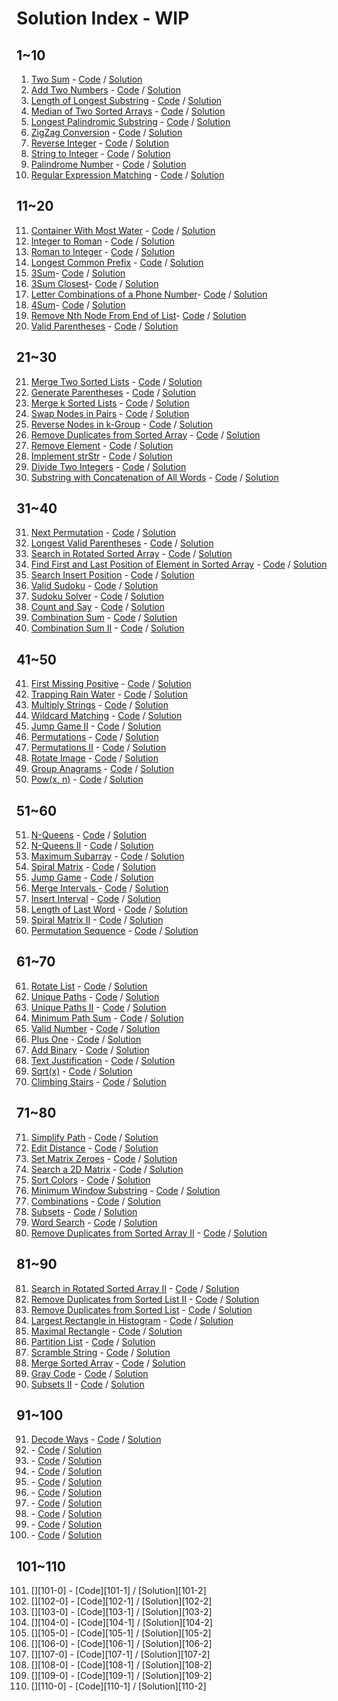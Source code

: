 # Solution Index - WIP

## 1~10
1. [Two Sum][1-0] - [Code][1-1] / [Solution][1-2]
2. [Add Two Numbers][2-0] - [Code][2-1] / [Solution][2-2]
3. [Length of Longest Substring][3-0] - [Code][3-1] / [Solution][3-2]
4. [Median of Two Sorted Arrays][4-0] - [Code][4-1] / [Solution][4-2]
5. [Longest Palindromic Substring][5-0] - [Code][5-1] / [Solution][5-2]
6. [ZigZag Conversion][6-0] - [Code][6-1] / [Solution][6-2]
7. [Reverse Integer][7-0] - [Code][7-1] / [Solution][7-2]
8. [String to Integer][8-0] - [Code][8-1] / [Solution][8-2]
9. [Palindrome Number][9-0] - [Code][9-1] / [Solution][9-2]
10. [Regular Expression Matching][10-0] - [Code][10-1] / [Solution][10-2]


## 11~20
11. [Container With Most Water][11-0] - [Code][11-1] / [Solution][11-2]
12. [Integer to Roman][12-0] - [Code][12-1] / [Solution][12-2]
13. [Roman to Integer][13-0] - [Code][13-1] / [Solution][13-2]
14. [Longest Common Prefix][14-0] - [Code][14-1] / [Solution][14-2]
15. [3Sum][15-0]- [Code][15-1] / [Solution][15-2]
16. [3Sum Closest][16-0]- [Code][16-1] / [Solution][16-2]
17. [Letter Combinations of a Phone Number][17-0]- [Code][17-1] / [Solution][17-2]
18. [4Sum][18-0]- [Code][18-1] / [Solution][18-2]
19. [Remove Nth Node From End of List][19-0]- [Code][19-1] / [Solution][19-2]
20. [Valid Parentheses][20-0] - [Code][20-1] / [Solution][20-2]

## 21~30
21. [Merge Two Sorted Lists][21-0] - [Code][21-1] / [Solution][21-2]
22. [Generate Parentheses][22-0] - [Code][22-1] / [Solution][22-2]
23. [Merge k Sorted Lists][23-0] - [Code][23-1] / [Solution][23-2]
24. [Swap Nodes in Pairs][24-0] - [Code][24-1] / [Solution][24-2]
25. [Reverse Nodes in k-Group][25-0] - [Code][25-1] / [Solution][25-2]
26. [Remove Duplicates from Sorted Array][26-0] - [Code][26-1] / [Solution][26-2]
27. [Remove Element][27-0] - [Code][27-1] / [Solution][27-2]
28. [Implement strStr][28-0] - [Code][28-1] / [Solution][28-2]
29. [Divide Two Integers][29-0] - [Code][29-1] / [Solution][29-2]
30. [Substring with Concatenation of All Words][30-0] - [Code][30-1] / [Solution][30-2]

## 31~40
31. [Next Permutation][31-0] - [Code][31-1] / [Solution][31-2]
32. [Longest Valid Parentheses][32-0] - [Code][32-1] / [Solution][32-2]
33. [Search in Rotated Sorted Array][33-0] - [Code][33-1] / [Solution][33-2]
34. [Find First and Last Position of Element in Sorted Array][34-0] - [Code][34-1] / [Solution][34-2]
35. [Search Insert Position][35-0] - [Code][35-1] / [Solution][35-2]
36. [Valid Sudoku][36-0] - [Code][36-1] / [Solution][36-2]
37. [Sudoku Solver][37-0] - [Code][37-1] / [Solution][37-2]
38. [Count and Say][38-0] - [Code][38-1] / [Solution][38-2]
39. [Combination Sum][39-0] - [Code][39-1] / [Solution][39-2]
40. [Combination Sum II][40-0] - [Code][40-1] / [Solution][40-2]

## 41~50
41. [First Missing Positive][41-0] - [Code][41-1] / [Solution][41-2]
42. [Trapping Rain Water][42-0] - [Code][42-1] / [Solution][42-2]
43. [Multiply Strings][43-0] - [Code][43-1] / [Solution][43-2]
44. [Wildcard Matching][44-0] - [Code][44-1] / [Solution][44-2]
45. [Jump Game II][45-0] - [Code][45-1] / [Solution][45-2]
46. [Permutations][46-0] - [Code][46-1] / [Solution][46-2]
47. [Permutations II][47-0] - [Code][47-1] / [Solution][47-2]
48. [Rotate Image][48-0] - [Code][48-1] / [Solution][48-2]
49. [Group Anagrams][49-0] - [Code][49-1] / [Solution][49-2]
50. [Pow(x, n)][50-0] - [Code][50-1] / [Solution][50-2]

## 51~60
51. [N-Queens][51-0] - [Code][51-1] / [Solution][51-2]
52. [N-Queens II][52-0] - [Code][52-1] / [Solution][52-2]
53. [Maximum Subarray][53-0] - [Code][53-1] / [Solution][53-2]
54. [Spiral Matrix][54-0] - [Code][54-1] / [Solution][54-2]
55. [Jump Game][55-0] - [Code][55-1] / [Solution][55-2]
56. [Merge Intervals ][56-0] - [Code][56-1] / [Solution][56-2]
57. [Insert Interval][57-0] - [Code][57-1] / [Solution][57-2]
58. [Length of Last Word][58-0] - [Code][58-1] / [Solution][58-2]
59. [Spiral Matrix II][59-0] - [Code][59-1] / [Solution][59-2]
60. [Permutation Sequence][60-0] - [Code][60-1] / [Solution][60-2]

## 61~70
61. [Rotate List][61-0] - [Code][61-1] / [Solution][61-2]
62. [Unique Paths][62-0] - [Code][62-1] / [Solution][62-2]
63. [Unique Paths II][63-0] - [Code][63-1] / [Solution][63-2]
64. [Minimum Path Sum][64-0] - [Code][64-1] / [Solution][64-2]
65. [Valid Number][65-0] - [Code][65-1] / [Solution][65-2]
66. [Plus One][66-0] - [Code][66-1] / [Solution][66-2]
67. [Add Binary][67-0] - [Code][67-1] / [Solution][67-2]
68. [Text Justification][68-0] - [Code][68-1] / [Solution][68-2]
69. [Sqrt(x)][69-0] - [Code][69-1] / [Solution][69-2]
70. [Climbing Stairs][70-0] - [Code][70-1] / [Solution][70-2]

## 71~80
71. [Simplify Path][71-0] - [Code][71-1] / [Solution][71-2]
72. [Edit Distance][72-0] - [Code][72-1] / [Solution][72-2]
73. [Set Matrix Zeroes][73-0] - [Code][73-1] / [Solution][73-2]
74. [Search a 2D Matrix][74-0] - [Code][74-1] / [Solution][74-2]
75. [Sort Colors][75-0] - [Code][75-1] / [Solution][75-2]
76. [Minimum Window Substring][76-0] - [Code][76-1] / [Solution][76-2]
77. [Combinations][77-0] - [Code][77-1] / [Solution][77-2]
78. [Subsets][78-0] - [Code][78-1] / [Solution][78-2]
79. [Word Search][79-0] - [Code][79-1] / [Solution][79-2]
80. [Remove Duplicates from Sorted Array II][80-0] - [Code][80-1] / [Solution][80-2]

## 81~90
81. [Search in Rotated Sorted Array II][81-0] - [Code][81-1] / [Solution][81-2]
82. [Remove Duplicates from Sorted List II][82-0] - [Code][82-1] / [Solution][82-2]
83. [Remove Duplicates from Sorted List][83-0] - [Code][83-1] / [Solution][83-2]
84. [Largest Rectangle in Histogram][84-0] - [Code][84-1] / [Solution][84-2]
85. [Maximal Rectangle][85-0] - [Code][85-1] / [Solution][85-2]
86. [Partition List][86-0] - [Code][86-1] / [Solution][86-2]
87. [Scramble String][87-0] - [Code][87-1] / [Solution][87-2]
88. [Merge Sorted Array][88-0] - [Code][88-1] / [Solution][88-2]
89. [Gray Code][89-0] - [Code][89-1] / [Solution][89-2]
90. [Subsets II][90-0] - [Code][90-1] / [Solution][90-2]

## 91~100
91. [Decode Ways][81-0] - [Code][81-1] / [Solution][81-2]
92. [][82-0] - [Code][82-1] / [Solution][82-2]
93. [][83-0] - [Code][83-1] / [Solution][83-2]
94. [][84-0] - [Code][84-1] / [Solution][84-2]
95. [][85-0] - [Code][85-1] / [Solution][85-2]
96. [][86-0] - [Code][86-1] / [Solution][86-2]
97. [][87-0] - [Code][87-1] / [Solution][87-2]
98. [][88-0] - [Code][88-1] / [Solution][88-2]
99. [][89-0] - [Code][89-1] / [Solution][89-2]
100. [][90-0] - [Code][90-1] / [Solution][90-2]

## 101~110
101. [][101-0] - [Code][101-1] / [Solution][101-2]
102. [][102-0] - [Code][102-1] / [Solution][102-2]
103. [][103-0] - [Code][103-1] / [Solution][103-2]
104. [][104-0] - [Code][104-1] / [Solution][104-2]
105. [][105-0] - [Code][105-1] / [Solution][105-2]
106. [][106-0] - [Code][106-1] / [Solution][106-2]
107. [][107-0] - [Code][107-1] / [Solution][107-2]
108. [][108-0] - [Code][108-1] / [Solution][108-2]
109. [][109-0] - [Code][109-1] / [Solution][109-2]
110. [][110-0] - [Code][110-1] / [Solution][110-2]


[1-0]: https://leetcode.com/problems/two-sum/
[1-1]: https://github.com/counter2015/LeetCodeScala/blob/master/src/main/scala/algorithms/easy/basic/TwoSum.scala
[1-2]: https://github.com/counter2015/LeetCodeScala/blob/master/solutions/1-10/TwoSum.md

[2-0]: https://leetcode.com/problems/add-two-numbers/
[2-1]: https://github.com/counter2015/LeetCodeScala/blob/master/src/main/scala/algorithms/medium/implementation/AddTwoNumbers.scala
[2-2]: https://github.com/counter2015/LeetCodeScala/blob/master/solutions/1-10/AddTwoNumbers.md

[3-0]: https://leetcode.com/problems/longest-substring-without-repeating-characters/
[3-1]: https://github.com/counter2015/LeetCodeScala/blob/master/src/main/scala/algorithms/medium/string/LengthOfLongestSubstring.scala
[3-2]: https://github.com/counter2015/LeetCodeScala/blob/master/solutions/1-10/LengthOfLongestSubstring.md

[4-0]: https://leetcode.com/problems/median-of-two-sorted-arrays/
[4-1]: https://github.com/counter2015/LeetCodeScala/blob/master/src/main/scala/algorithms/hard/search/FindMedianSortedArrays.scala
[4-2]: https://github.com/counter2015/LeetCodeScala/blob/master/solutions/1-10/FindMedianSortedArrays.md

[5-0]: https://leetcode.com/problems/longest-palindromic-substring/
[5-1]: https://github.com/counter2015/LeetCodeScala/blob/master/src/main/scala/algorithms/medium/string/LongestPalindrome.scala
[5-2]: https://github.com/counter2015/LeetCodeScala/blob/master/solutions/1-10/LongestPalindrome.md

[6-0]: https://leetcode.com/problems/zigzag-conversion/
[6-1]: https://github.com/counter2015/LeetCodeScala/blob/master/src/main/scala/algorithms/medium/basic/ZigZagConversion.scala
[6-2]: https://github.com/counter2015/LeetCodeScala/blob/master/solutions/1-10/ZigZagConversion.md

[7-0]: https://leetcode.com/problems/reverse-integer/
[7-1]: https://github.com/counter2015/LeetCodeScala/blob/master/src/main/scala/algorithms/easy/basic/ReverseInteger.scala
[7-2]: https://github.com/counter2015/LeetCodeScala/blob/master/solutions/1-10/ReverseInteger.md

[8-0]: https://leetcode.com/problems/string-to-integer-atoi/
[8-1]: https://github.com/counter2015/LeetCodeScala/blob/master/src/main/scala/algorithms/medium/regex/StringToInteger.scala
[8-2]: https://github.com/counter2015/LeetCodeScala/blob/master/solutions/1-10/StringToInteger.md

[9-0]: https://leetcode.com/problems/palindrome-number/
[9-1]: https://github.com/counter2015/LeetCodeScala/blob/master/src/main/scala/algorithms/easy/basic/PalindromeNumber.scala
[9-2]: https://github.com/counter2015/LeetCodeScala/blob/master/solutions/1-10/PalindromeNumber.md

[10-0]: https://leetcode.com/problems/regular-expression-matching/
[10-1]: https://github.com/counter2015/LeetCodeScala/blob/master/src/main/scala/algorithms/hard/implementation/RegularExpressionMatching.scala
[10-2]: https://github.com/counter2015/LeetCodeScala/blob/master/solutions/1-10/RegularExpressionMatching.md

[11-0]: https://leetcode.com/problems/container-with-most-water/
[11-1]: https://github.com/counter2015/LeetCodeScala/blob/master/src/main/scala/algorithms/medium/basic/MostWaterContainer.scala
[11-2]: https://github.com/counter2015/LeetCodeScala/blob/master/solutions/11-20/MostWaterContainer.md

[12-0]: https://leetcode.com/problems/integer-to-roman/submissions/
[12-1]: https://github.com/counter2015/LeetCodeScala/blob/master/src/main/scala/algorithms/medium/implementation/IntegerToRoman.scala
[12-2]: https://github.com/counter2015/LeetCodeScala/blob/master/solutions/11-20/IntegerToRoman.md

[13-0]: https://leetcode.com/problems/roman-to-integer/
[13-1]: https://github.com/counter2015/LeetCodeScala/blob/master/src/main/scala/algorithms/easy/implementation/RomanToInteger.scala
[13-2]: https://github.com/counter2015/LeetCodeScala/blob/master/solutions/11-20/RomanToInteger.md

[14-0]: https://leetcode.com/problems/longest-common-prefix/
[14-1]: https://github.com/counter2015/LeetCodeScala/blob/master/src/main/scala/algorithms/easy/basic/LongestCommonPrefix.scala
[14-2]: https://github.com/counter2015/LeetCodeScala/blob/master/solutions/11-20/LongestCommonPrefix.md

[15-0]: https://leetcode.com/problems/3sum/
[15-1]: https://github.com/counter2015/LeetCodeScala/blob/master/src/main/scala/algorithms/medium/basic/ThreeSum.scala
[15-2]: https://github.com/counter2015/LeetCodeScala/blob/master/solutions/11-20/ThreeSum.md

[16-0]: https://leetcode.com/problems/3sum-closest/
[16-1]: https://github.com/counter2015/LeetCodeScala/blob/master/src/main/scala/algorithms/medium/basic/ThreeSumClosest.scala
[16-2]: https://github.com/counter2015/LeetCodeScala/blob/master/solutions/11-20/ThreeSumClosest.md

[17-0]: https://leetcode.com/problems/letter-combinations-of-a-phone-number/
[17-1]: https://github.com/counter2015/LeetCodeScala/blob/master/src/main/scala/algorithms/medium/basic/LetterCombinations.scala
[17-2]: https://github.com/counter2015/LeetCodeScala/blob/master/solutions/11-20/LetterCombinations.md

[18-0]: https://leetcode.com/problems/4sum/
[18-1]: https://github.com/counter2015/LeetCodeScala/blob/master/src/main/scala/algorithms/medium/basic/FourSum.scala
[18-2]: https://github.com/counter2015/LeetCodeScala/blob/master/solutions/11-20/FourSum.md

[19-0]: https://leetcode.com/problems/remove-nth-node-from-end-of-list/
[19-1]: https://github.com/counter2015/LeetCodeScala/blob/master/src/main/scala/algorithms/medium/implementation/RemoveNthFromEnd.scala
[19-2]: https://github.com/counter2015/LeetCodeScala/blob/master/solutions/11-20/RemoveNthFromEnd.md

[20-0]: https://leetcode.com/problems/valid-parentheses/
[20-1]: https://github.com/counter2015/LeetCodeScala/blob/master/src/main/scala/algorithms/medium/string/ValidParentheses.scala
[20-2]: https://github.com/counter2015/LeetCodeScala/blob/master/solutions/21-30/ValidParentheses.md

[21-0]: https://leetcode.com/problems/merge-two-sorted-lists/
[21-1]: https://github.com/counter2015/LeetCodeScala/blob/master/src/main/scala/algorithms/easy/implementation/MergeTwoLists.scala
[21-2]: https://github.com/counter2015/LeetCodeScala/blob/master/solutions/21-30/MergeTwoLists.md

[22-0]: https://leetcode.com/problems/generate-parentheses/
[22-1]: https://github.com/counter2015/LeetCodeScala/blob/master/src/main/scala/algorithms/medium/implementation/GenerateParenthesis.scala
[22-2]: https://github.com/counter2015/LeetCodeScala/blob/master/solutions/21-30/GenerateParenthesis.md

[23-0]: https://leetcode.com/problems/merge-k-sorted-lists/
[23-1]: https://github.com/counter2015/LeetCodeScala/blob/master/src/main/scala/algorithms/hard/implementation/MergeKLists.scala
[23-2]: https://github.com/counter2015/LeetCodeScala/blob/master/solutions/21-30/MergeKLists.md

[24-0]: https://leetcode.com/problems/swap-nodes-in-pairs/
[24-1]: https://github.com/counter2015/LeetCodeScala/blob/master/src/main/scala/algorithms/medium/implementation/SwapPairs.scala
[24-2]: https://github.com/counter2015/LeetCodeScala/blob/master/solutions/21-30/SwapPairs.md

[25-0]: https://leetcode.com/problems/reverse-nodes-in-k-group/
[25-1]: https://github.com/counter2015/LeetCodeScala/blob/master/src/main/scala/algorithms/hard/implementation/ReverseKGroup.scala
[25-2]: https://github.com/counter2015/LeetCodeScala/blob/master/solutions/21-30/ReverseKGroup.md

[26-0]: https://leetcode.com/problems/remove-duplicates-from-sorted-array/
[26-1]: https://github.com/counter2015/LeetCodeScala/blob/master/src/main/scala/algorithms/easy/implementation/RemoveDuplicates.scala
[26-2]: https://github.com/counter2015/LeetCodeScala/blob/master/solutions/21-30/RemoveDuplicates.md

[27-0]: https://leetcode.com/problems/remove-element/
[27-1]: https://github.com/counter2015/LeetCodeScala/blob/master/src/main/scala/algorithms/easy/implementation/RemoveElement.scala
[27-2]: https://github.com/counter2015/LeetCodeScala/blob/master/solutions/21-30/RemoveElement.md

[28-0]: https://leetcode.com/problems/implement-strstr/
[28-1]: https://github.com/counter2015/LeetCodeScala/blob/master/src/main/scala/algorithms/easy/implementation/StrStr.scala
[28-2]: https://github.com/counter2015/LeetCodeScala/blob/master/solutions/21-30/StrStr.md

[29-0]: https://leetcode.com/problems/divide-two-integers/
[29-1]: https://github.com/counter2015/LeetCodeScala/blob/master/src/main/scala/algorithms/medium/implementation/Divide.scala
[29-2]: https://github.com/counter2015/LeetCodeScala/blob/master/solutions/21-30/Divide.md

[30-0]: https://leetcode.com/problems/substring-with-concatenation-of-all-words/
[30-1]: https://github.com/counter2015/LeetCodeScala/blob/master/src/main/scala/algorithms/hard/string/FindSubstring.scala
[30-2]: https://github.com/counter2015/LeetCodeScala/blob/master/solutions/21-30/FindSubstring.md

[31-0]: https://leetcode.com/problems/next-permutation/
[31-1]: https://github.com/counter2015/LeetCodeScala/blob/master/src/main/scala/algorithms/medium/implementation/NextPermutation.scala
[31-2]: https://github.com/counter2015/LeetCodeScala/blob/master/solutions/31-40/NextPermutation.md

[32-0]: https://leetcode.com/problems/longest-valid-parentheses/
[32-1]: https://github.com/counter2015/LeetCodeScala/blob/master/src/main/scala/algorithms/hard/string/LongestValidParentheses.scala
[32-2]: https://github.com/counter2015/LeetCodeScala/blob/master/solutions/31-40/LongestValidParentheses.md

[33-0]: https://leetcode.com/problems/search-in-rotated-sorted-array/
[33-1]: https://github.com/counter2015/LeetCodeScala/blob/master/src/main/scala/algorithms/medium/search/SearchRotatedArray.scala
[33-2]: https://github.com/counter2015/LeetCodeScala/blob/master/solutions/31-40/SearchRotatedArray.md

[34-0]: https://leetcode.com/problems/find-first-and-last-position-of-element-in-sorted-array/
[34-1]: https://github.com/counter2015/LeetCodeScala/blob/master/src/main/scala/algorithms/medium/search/SearchRange.scala
[34-2]: https://github.com/counter2015/LeetCodeScala/blob/master/solutions/31-40/SearchRange.md

[35-0]: https://leetcode.com/problems/search-insert-position/
[35-1]: https://github.com/counter2015/LeetCodeScala/blob/master/src/main/scala/algorithms/easy/basic/SearchInsert.scala
[35-2]: https://github.com/counter2015/LeetCodeScala/blob/master/solutions/31-40/SearchInsert.md

[36-0]: https://leetcode.com/problems/valid-sudoku/
[36-1]: https://github.com/counter2015/LeetCodeScala/blob/master/src/main/scala/algorithms/medium/basic/ValidSudoku.scala
[36-2]: https://github.com/counter2015/LeetCodeScala/blob/master/solutions/31-40/ValidSudoku.md

[37-0]: https://leetcode.com/problems/sudoku-solver/
[37-1]: https://github.com/counter2015/LeetCodeScala/blob/master/src/main/scala/algorithms/hard/implementation/SolveSudoku.scala
[37-2]: https://github.com/counter2015/LeetCodeScala/blob/master/solutions/31-40/SolveSudoku.md

[38-0]: https://leetcode.com/problems/count-and-say/
[38-1]: https://github.com/counter2015/LeetCodeScala/blob/master/src/main/scala/algorithms/easy/basic/CountAndSay.scala
[38-2]: https://github.com/counter2015/LeetCodeScala/blob/master/solutions/31-40/CountAndSay.md

[39-0]: https://leetcode.com/problems/combination-sum/
[39-1]: https://github.com/counter2015/LeetCodeScala/blob/master/src/main/scala/algorithms/medium/implementation/CombinationSum.scala
[39-2]: https://github.com/counter2015/LeetCodeScala/blob/master/solutions/31-40/CombinationSum.md

[40-0]: https://leetcode.com/problems/combination-sum-ii/
[40-1]: https://github.com/counter2015/LeetCodeScala/blob/master/src/main/scala/algorithms/medium/implementation/CombinationSum2.scala
[40-2]: https://github.com/counter2015/LeetCodeScala/blob/master/solutions/31-40/CombinationSum2.md

[41-0]: https://leetcode.com/problems/first-missing-positive/
[41-1]: https://github.com/counter2015/LeetCodeScala/blob/master/src/main/scala/algorithms/hard/implementation/FirstMissingPositive.scala
[41-2]: https://github.com/counter2015/LeetCodeScala/blob/master/solutions/41-50/FirstMissingPositive.md

[42-0]: https://leetcode.com/problems/trapping-rain-water/
[42-1]: https://github.com/counter2015/LeetCodeScala/blob/master/src/main/scala/algorithms/hard/implementation/TrappingRainWater.scala
[42-2]: https://github.com/counter2015/LeetCodeScala/blob/master/solutions/41-50/TrappingRainWater.md 

[43-0]: https://leetcode.com/problems/multiply-strings/
[43-1]: https://github.com/counter2015/LeetCodeScala/blob/master/src/main/scala/algorithms/medium/string/MultiplyStrings.scala
[43-2]: https://github.com/counter2015/LeetCodeScala/blob/master/solutions/41-50/MultiplyStrings.md

[44-0]: https://leetcode.com/problems/wildcard-matching/
[44-1]: https://github.com/counter2015/LeetCodeScala/blob/master/src/main/scala/algorithms/hard/regex/WildcardMatching.scala
[44-2]: https://github.com/counter2015/LeetCodeScala/blob/master/solutions/41-50/WildcardMatching.md

[45-0]: https://leetcode.com/problems/jump-game-ii/
[45-1]: https://github.com/counter2015/LeetCodeScala/blob/master/src/main/scala/algorithms/hard/implementation/JumpGame2.scala
[45-2]: https://github.com/counter2015/LeetCodeScala/blob/master/solutions/41-50/JumpGame2.md

[46-0]: https://leetcode.com/problems/permutations/
[46-1]: https://github.com/counter2015/LeetCodeScala/blob/master/src/main/scala/algorithms/medium/implementation/Permutations.scala
[46-2]: https://github.com/counter2015/LeetCodeScala/blob/master/solutions/41-50/Permutations.md

[47-0]: https://leetcode.com/problems/permutations-ii/
[47-1]: https://github.com/counter2015/LeetCodeScala/blob/master/src/main/scala/algorithms/medium/implementation/Permutations2.scala
[47-2]: https://github.com/counter2015/LeetCodeScala/blob/master/solutions/41-50/Permutations2.md

[48-0]: https://leetcode.com/problems/rotate-image/
[48-1]: https://github.com/counter2015/LeetCodeScala/blob/master/src/main/scala/algorithms/medium/implementation/RotateImage.scala
[48-2]: https://github.com/counter2015/LeetCodeScala/blob/master/solutions/41-50/RotateImage.md

[49-0]: https://leetcode.com/problems/group-anagrams/
[49-1]: https://github.com/counter2015/LeetCodeScala/blob/master/src/main/scala/algorithms/medium/implementation/GroupAnagrams.scala
[49-2]: https://github.com/counter2015/LeetCodeScala/blob/master/solutions/41-50/GroupAnagrams.md

[50-0]: https://leetcode.com/problems/powx-n/
[50-1]: https://github.com/counter2015/LeetCodeScala/blob/master/src/main/scala/algorithms/medium/implementation/Pow.scala
[50-2]: https://github.com/counter2015/LeetCodeScala/blob/master/solutions/41-50/Pow.md

[51-0]: https://leetcode.com/problems/n-queens/
[51-1]: https://github.com/counter2015/LeetCodeScala/blob/master/src/main/scala/algorithms/hard/implementation/NQueens.scala 
[51-2]: https://github.com/counter2015/LeetCodeScala/blob/master/solutions/51-60/N-Queens.md

[52-0]: https://leetcode.com/problems/n-queens-ii/
[52-1]: https://github.com/counter2015/LeetCodeScala/blob/master/src/main/scala/algorithms/hard/implementation/NQueens2.scala 
[52-2]: https://github.com/counter2015/LeetCodeScala/blob/master/solutions/51-60/N-Queens2.md

[53-0]: https://leetcode.com/problems/maximum-subarray/
[53-1]: https://github.com/counter2015/LeetCodeScala/blob/master/src/main/scala/algorithms/easy/implementation/MaximumSubarray.scala 
[53-2]: https://github.com/counter2015/LeetCodeScala/blob/master/solutions/51-60/MaximumSubarray.md

[54-0]: https://leetcode.com/problems/spiral-matrix/
[54-1]: https://github.com/counter2015/LeetCodeScala/blob/master/src/main/scala/algorithms/medium/implementation/SpiralMatrix.scala 
[54-2]: https://github.com/counter2015/LeetCodeScala/blob/master/solutions/51-60/SpiralMatrix.md

[55-0]: https://leetcode.com/problems/jump-game/
[55-1]: https://github.com/counter2015/LeetCodeScala/blob/master/src/main/scala/algorithms/medium/implementation/JumpGame.scala 
[55-2]: https://github.com/counter2015/LeetCodeScala/blob/master/solutions/51-60/JumpGame.md

[56-0]: https://leetcode.com/problems/merge-intervals/
[56-1]: https://github.com/counter2015/LeetCodeScala/blob/master/src/main/scala/algorithms/medium/implementation/MergeIntervals.scala 
[56-2]: https://github.com/counter2015/LeetCodeScala/blob/master/solutions/51-60/MergeIntervals.md

[57-0]: https://leetcode.com/problems/insert-interval/
[57-1]: https://github.com/counter2015/LeetCodeScala/blob/master/src/main/scala/algorithms/hard/implementation/InsertInterval.scala 
[57-2]: https://github.com/counter2015/LeetCodeScala/blob/master/solutions/51-60/InsertInterval.md

[58-0]: https://leetcode.com/problems/length-of-last-word/
[58-1]: https://github.com/counter2015/LeetCodeScala/blob/master/src/main/scala/algorithms/easy/basic/LengthOfLastWord.scala 
[58-2]: https://github.com/counter2015/LeetCodeScala/blob/master/solutions/51-60/LengthOfLastWord.md

[59-0]: https://leetcode.com/problems/spiral-matrix-ii/
[59-1]: https://github.com/counter2015/LeetCodeScala/blob/master/src/main/scala/algorithms/medium/implementation/SpiralMatrix2.scala  
[59-2]: https://github.com/counter2015/LeetCodeScala/blob/master/solutions/51-60/SpiralMatrix2.md

[60-0]: https://leetcode.com/problems/permutation-sequence/
[60-1]: https://github.com/counter2015/LeetCodeScala/blob/master/src/main/scala/algorithms/medium/implementation/PermutationSequence.scala 
[60-2]: https://github.com/counter2015/LeetCodeScala/blob/master/solutions/51-60/PermutationSequence.md

[61-0]: https://leetcode.com/problems/rotate-list/
[61-1]: https://github.com/counter2015/LeetCodeScala/blob/master/src/main/scala/algorithms/medium/implementation/RotateList.scala 
[61-2]: https://github.com/counter2015/LeetCodeScala/blob/master/solutions/61-70/RotateList.md

[62-0]: https://leetcode.com/problems/unique-paths/
[62-1]: https://github.com/counter2015/LeetCodeScala/blob/master/src/main/scala/algorithms/medium/math/UniquePaths.scala
[62-2]: https://github.com/counter2015/LeetCodeScala/blob/master/solutions/61-70/UniquePaths.md

[63-0]: https://leetcode.com/problems/unique-paths-ii/
[63-1]: https://github.com/counter2015/LeetCodeScala/blob/master/src/main/scala/algorithms/medium/math/UniquePaths2.scala
[63-2]: https://github.com/counter2015/LeetCodeScala/blob/master/solutions/61-70/UniquePaths2.md

[64-0]: https://leetcode.com/problems/minimum-path-sum/
[64-1]: https://github.com/counter2015/LeetCodeScala/blob/master/src/main/scala/algorithms/medium/implementation/MinimumPathSum.scala
[64-2]: https://github.com/counter2015/LeetCodeScala/blob/master/solutions/61-70/MinimumPathSum.md

[65-0]: https://leetcode.com/problems/valid-number/
[65-1]: https://github.com/counter2015/LeetCodeScala/blob/master/src/main/scala/algorithms/hard/implementation/ValidNumber.scala
[65-2]: https://github.com/counter2015/LeetCodeScala/blob/master/solutions/61-70/ValidNumber.md

[66-0]: https://leetcode.com/problems/plus-one/
[66-1]: https://github.com/counter2015/LeetCodeScala/blob/master/src/main/scala/algorithms/easy/implementation/PlusOne.scala
[66-2]: https://github.com/counter2015/LeetCodeScala/blob/master/solutions/61-70/PlusOne.md

[67-0]: https://leetcode.com/problems/add-binary/
[67-1]: https://github.com/counter2015/LeetCodeScala/blob/master/src/main/scala/algorithms/easy/implementation/AddBinary.scala
[67-2]: https://github.com/counter2015/LeetCodeScala/blob/master/solutions/61-70/AddBinary.md

[68-0]: https://leetcode.com/problems/text-justification/
[68-1]: https://github.com/counter2015/LeetCodeScala/blob/master/src/main/scala/algorithms/hard/implementation/TextJustification.scala
[68-2]: https://github.com/counter2015/LeetCodeScala/blob/master/solutions/61-70/TextJustification.md

[69-0]: https://leetcode.com/problems/sqrtx/
[69-1]: https://github.com/counter2015/LeetCodeScala/blob/master/src/main/scala/algorithms/easy/implementation/MySqrt.scala
[69-2]: https://github.com/counter2015/LeetCodeScala/blob/master/solutions/61-70/MySqrt.md

[70-0]: https://leetcode.com/problems/climbing-stairs/
[70-1]: https://github.com/counter2015/LeetCodeScala/blob/master/src/main/scala/algorithms/easy/implementation/ClimbingStairs.scala
[70-2]: https://github.com/counter2015/LeetCodeScala/blob/master/solutions/61-70/ClimbingStairs.md

[71-0]: https://leetcode.com/problems/simplify-path/
[71-1]: https://github.com/counter2015/LeetCodeScala/blob/master/src/main/scala/algorithms/medium/implementation/SimplifyPath.scala
[71-2]: https://github.com/counter2015/LeetCodeScala/blob/master/solutions/71-80/SimplifyPath.md

[72-0]: https://leetcode.com/problems/edit-distance/
[72-1]: https://github.com/counter2015/LeetCodeScala/blob/master/src/main/scala/algorithms/hard/string/EditDistance.scala
[72-2]: https://github.com/counter2015/LeetCodeScala/blob/master/solutions/71-80/EditDistance.md

[73-0]: https://leetcode.com/problems/set-matrix-zeroes/
[73-1]: https://github.com/counter2015/LeetCodeScala/blob/master/src/main/scala/algorithms/medium/implementation/SetMatrixZeros.scala 
[73-2]: https://github.com/counter2015/LeetCodeScala/blob/master/solutions/71-80/SetMatrixZeros.md

[74-0]: https://leetcode.com/problems/search-a-2d-matrix/
[74-1]: https://github.com/counter2015/LeetCodeScala/blob/master/src/main/scala/algorithms/medium/search/SearchMatrix.scala  
[74-2]: https://github.com/counter2015/LeetCodeScala/blob/master/solutions/71-80/SearchMatrix.md

[75-0]: https://leetcode.com/problems/sort-colors/
[75-1]: https://github.com/counter2015/LeetCodeScala/blob/master/src/main/scala/algorithms/medium/basic/SortColors.scala 
[75-2]: https://github.com/counter2015/LeetCodeScala/blob/master/solutions/71-80/SortColors.md

[76-0]: https://leetcode.com/problems/minimum-window-substring/
[76-1]: https://github.com/counter2015/LeetCodeScala/blob/master/src/main/scala/algorithms/hard/string/MinimumWindowSubstring.scala 
[76-2]: https://github.com/counter2015/LeetCodeScala/blob/master/solutions/71-80/MinimumWindowSubstring.md

[77-0]: https://leetcode.com/problems/combinations/
[77-1]: https://github.com/counter2015/LeetCodeScala/blob/master/src/main/scala/algorithms/medium/basic/Combinations.scala
[77-2]: https://github.com/counter2015/LeetCodeScala/blob/master/solutions/71-80/Combinations.md

[78-0]: https://leetcode.com/problems/subsets/
[78-1]: https://github.com/counter2015/LeetCodeScala/blob/master/src/main/scala/algorithms/medium/basic/Subsets.scala
[78-2]: https://github.com/counter2015/LeetCodeScala/blob/master/solutions/71-80/SubSets.md

[79-0]: https://leetcode.com/problems/word-search/
[79-1]: https://github.com/counter2015/LeetCodeScala/blob/master/src/main/scala/algorithms/medium/search/WordSearch.scala
[79-2]: https://github.com/counter2015/LeetCodeScala/blob/master/solutions/71-80/WordSearch.md

[80-0]: https://leetcode.com/problems/remove-duplicates-from-sorted-array-ii/
[80-1]: https://github.com/counter2015/LeetCodeScala/blob/master/src/main/scala/algorithms/medium/implementation/RemoveDuplicates2.scala 
[80-2]: https://github.com/counter2015/LeetCodeScala/blob/master/solutions/71-80/RemoveDuplicates2.md

[81-0]: https://leetcode.com/problems/search-in-rotated-sorted-array-ii/
[81-1]: https://github.com/counter2015/LeetCodeScala/blob/master/src/main/scala/algorithms/medium/search/SearchRotatedArray2.scala
[81-2]: https://github.com/counter2015/LeetCodeScala/blob/master/solutions/81-90/SearchRotatedArray2.md

[82-0]: https://leetcode.com/problems/remove-duplicates-from-sorted-list-ii/ 
[82-1]: https://github.com/counter2015/LeetCodeScala/blob/master/src/main/scala/algorithms/medium/basic/RemoveDuplicatesList2.scala
[82-2]: https://github.com/counter2015/LeetCodeScala/blob/master/solutions/81-90/RemoveDuplicatesList2.md

[83-0]: https://leetcode.com/problems/remove-duplicates-from-sorted-list/ 
[83-1]: https://github.com/counter2015/LeetCodeScala/blob/master/src/main/scala/algorithms/easy/basic/RemoveDuplicatesList.scala
[83-2]: https://github.com/counter2015/LeetCodeScala/blob/master/solutions/81-90/RemoveDuplicatesList.md

[84-0]: https://leetcode.com/problems/largest-rectangle-in-histogram/ 
[84-1]: https://github.com/counter2015/LeetCodeScala/blob/master/src/main/scala/algorithms/hard/implementation/LargestRectangleHistogram.scala 
[84-2]: https://github.com/counter2015/LeetCodeScala/blob/master/solutions/81-90/LargestRectangleHistogram.md

[85-0]: https://leetcode.com/problems/maximal-rectangle/ 
[85-1]: https://github.com/counter2015/LeetCodeScala/blob/master/src/main/scala/algorithms/hard/implementation/MaximalRectangle.scala 
[85-2]: https://github.com/counter2015/LeetCodeScala/blob/master/solutions/81-90/MaximalRectangle.md

[86-0]: https://leetcode.com/problems/partition-list/ 
[86-1]: https://github.com/counter2015/LeetCodeScala/blob/master/src/main/scala/algorithms/medium/implementation/PartitionList.scala 
[86-2]: https://github.com/counter2015/LeetCodeScala/blob/master/solutions/81-90/PartitionList.md

[87-0]: https://leetcode.com/problems/scramble-string/ 
[87-1]: https://github.com/counter2015/LeetCodeScala/blob/master/src/main/scala/algorithms/hard/implementation/ScrambleString.scala 
[87-2]: https://github.com/counter2015/LeetCodeScala/blob/master/solutions/81-90/ScrambleString.md

[88-0]: https://leetcode.com/problems/merge-sorted-array/ 
[88-1]: https://github.com/counter2015/LeetCodeScala/blob/master/src/main/scala/algorithms/easy/implementation/MergeSortedArray.scala 
[88-2]: https://github.com/counter2015/LeetCodeScala/blob/master/solutions/81-90/MergeSortedArray.md

[89-0]: https://leetcode.com/problems/gray-code/ 
[89-1]: https://github.com/counter2015/LeetCodeScala/blob/master/src/main/scala/algorithms/medium/implementation/GrayCode.scala 
[89-2]: https://github.com/counter2015/LeetCodeScala/blob/master/solutions/81-90/GrayCode.md

[90-0]: https://leetcode.com/problems/subsets-ii/ 
[90-1]: https://github.com/counter2015/LeetCodeScala/blob/master/src/main/scala/algorithms/medium/implementation/SubSets2.scala 
[90-2]: https://github.com/counter2015/LeetCodeScala/blob/master/solutions/81-90/SubSets2.md

[91-0]: https://leetcode.com/problems/decode-ways/ 
[91-1]: https://github.com/counter2015/LeetCodeScala/blob/master/src/main/scala/algorithms/medium/implementation/DecodeWay.scala 
[91-2]: https://github.com/counter2015/LeetCodeScala/blob/master/solutions/91-100/DecodeWay.md

[92-0]:
[92-1]:
[92-2]:
[93-0]:
[93-1]:
[93-2]:
[94-0]:
[94-1]:
[94-2]:
[95-0]:
[95-1]:
[95-2]:
[96-0]:
[96-1]:
[96-2]:
[97-0]:
[97-1]:
[97-2]:
[98-0]:
[98-1]:
[98-2]:
[99-0]:
[99-1]:
[99-2]: